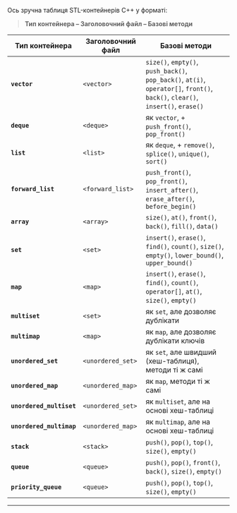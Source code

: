 Ось зручна таблиця STL-контейнерів C++ у форматі:

> **Тип контейнера – Заголовочний файл – Базові методи**

| Тип контейнера           | Заголовочний файл | Базові методи                                                                                                                  |
| ------------------------ | ----------------- | ------------------------------------------------------------------------------------------------------------------------------ |
| **`vector`**             | `<vector>`        | `size()`, `empty()`, `push_back()`, `pop_back()`, `at(i)`, `operator[]`, `front()`, `back()`, `clear()`, `insert()`, `erase()` |
| **`deque`**              | `<deque>`         | як `vector`, + `push_front()`, `pop_front()`                                                                                   |
| **`list`**               | `<list>`          | як `deque`, + `remove()`, `splice()`, `unique()`, `sort()`                                                                     |
| **`forward_list`**       | `<forward_list>`  | `push_front()`, `pop_front()`, `insert_after()`, `erase_after()`, `before_begin()`                                             |
| **`array`**              | `<array>`         | `size()`, `at()`, `front()`, `back()`, `fill()`, `data()`                                                                      |
| **`set`**                | `<set>`           | `insert()`, `erase()`, `find()`, `count()`, `size()`, `empty()`, `lower_bound()`, `upper_bound()`                              |
| **`map`**                | `<map>`           | `insert()`, `erase()`, `find()`, `count()`, `operator[]`, `at()`, `size()`, `empty()`                                          |
| **`multiset`**           | `<set>`           | як `set`, але дозволяє дублікати                                                                                               |
| **`multimap`**           | `<map>`           | як `map`, але дозволяє дублікати ключів                                                                                        |
| **`unordered_set`**      | `<unordered_set>` | як `set`, але швидший (хеш-таблиця), методи ті ж самі                                                                          |
| **`unordered_map`**      | `<unordered_map>` | як `map`, методи ті ж самі                                                                                                     |
| **`unordered_multiset`** | `<unordered_set>` | як `multiset`, але на основі хеш-таблиці                                                                                       |
| **`unordered_multimap`** | `<unordered_map>` | як `multimap`, але на основі хеш-таблиці                                                                                       |
| **`stack`**              | `<stack>`         | `push()`, `pop()`, `top()`, `size()`, `empty()`                                                                                |
| **`queue`**              | `<queue>`         | `push()`, `pop()`, `front()`, `back()`, `size()`, `empty()`                                                                    |
| **`priority_queue`**     | `<queue>`         | `push()`, `pop()`, `top()`, `size()`, `empty()`                                                                                |

---

